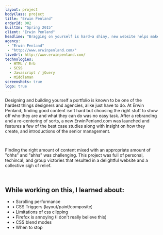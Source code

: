 ```yaml
---
layout: project
bodyClass: project
title: "Erwin Penland"
orderId: 002
builtIn: "Spring 2015"
client: "Erwin Penland"
headline: "Bragging on yourself is hard–a shiny, new website helps make the point."
agency:
 - "Erwin Penland"
 - "http://www.erwinpenland.com/"
liveUrl: http://www.erwinpenland.com/
technologies:
  - HTML / Erb
  - SCSS
  - Javascript / jQuery
  - Middleman
screenshots: true
logo: true
---
```


Designing and building yourself a portfolio is known to be one of the hardest things designers and agencies, alike just have to do. At Erwin Penland, finding good content isn't hard but choosing the right stuff to show off who they are and what they can do was no easy task. After a rebranding and a re-centering of sorts, a new ErwinPenland.com was launched and features a few of the best case studies along with insight on how they create, and introductions of the senior management.

<br/>

Finding the right amount of content mixed with an appropriate amount of "ohhs" and "ahhs" was challenging. This project was full of personal, techincal, and group victories that resulted in a delightful website and a collective sigh of relief.

<br />

## While working on this, I learned about:
* • Scrolling performance
* • CSS Triggers (layout/paint/composite)
* • Limitations of css clipping
* • Firefox is annoying (I don't really believe this)
* • CSS blend modes
* • When to stop